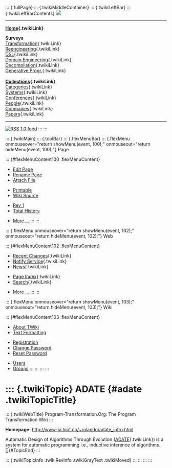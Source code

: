 ::: {.fullPage}
::: {.twikiMiddleContainer}
::: {.twikiLeftBar}
::: {.twikiLeftBarContents}
![](../pub/transformation.gif)

------------------------------------------------------------------------

**[Home](WebHome){.twikiLink}**

**Surveys**\
[Transformation](ProgramTransformation){.twikiLink}\
[Reengineering](ReengineeringWiki){.twikiLink}\
[DSL](DomainSpecificLanguages){.twikiLink}\
[Domain Engineering](DomainEngineering){.twikiLink}\
[Decompilation](DeCompilation){.twikiLink}\
[Generative Progr.](GenerativeProgrammingWiki){.twikiLink}\
\
**[Collections](CategoryCollection){.twikiLink}**\
[Categories](CategoryCategory){.twikiLink}\
[Systems](TransformationSystems){.twikiLink}\
[Conferences](TransformationConferences){.twikiLink}\
[People](TransformationPeople){.twikiLink}\
[Companies](TransformationCompanies){.twikiLink}\
[Papers](CategoryPaper){.twikiLink}

------------------------------------------------------------------------

[![](../pub/rss.gif "RSS 1.0 feed")](WebRss@skin=rss)
:::
:::

::: {.twikiMain}
::: {.toolBar}
::: {.flexMenuBar}
::: {.flexMenu onmouseover="return showMenu(event, 100);" onmouseout="return hideMenu(event, 100);"}
Page

::: {#flexMenuContent100 .flexMenuContent}
-   [Edit
    Page](http://www.program-transformation.org/edit/Transform/ADATE?t=1536825808)
-   [Rename
    Page](http://www.program-transformation.org/rename/Transform/ADATE)
-   [Attach
    File](http://www.program-transformation.org/attach/Transform/ADATE)

<!-- -->

-   [Printable](http://www.program-transformation.org/view/Transform/ADATE?skin=print.pattern)
-   [Wiki
    Source](http://www.program-transformation.org/view/Transform/ADATE?skin=text&raw=on&contenttype=text/plain)

<!-- -->

-   [Rev
    1](http://www.program-transformation.org/view/Transform/ADATE?rev=1.1)
-   [Total
    History](http://www.program-transformation.org/rdiff/Transform/ADATE)

<!-- -->

-   [More
    \...](http://www.program-transformation.org/oops/Transform/ADATE?template=oopsmore&param1=1.1&param2=1.1)
:::
:::

::: {.flexMenu onmouseover="return showMenu(event, 102);" onmouseout="return hideMenu(event, 102);"}
Web

::: {#flexMenuContent102 .flexMenuContent}
-   [Recent Changes](WebChanges){.twikiLink}
-   [Notify Service](WebNotify){.twikiLink}
-   [News](WebNews){.twikiLink}

<!-- -->

-   [Page Index](WebIndex){.twikiLink}
-   [Search](WebSearch){.twikiLink}

<!-- -->

-   [More
    \...](http://www.program-transformation.org/oops/Transform/ADATE?template=oopsmore&param1=1.1&param2=1.1)
:::
:::

::: {.flexMenu onmouseover="return showMenu(event, 103);" onmouseout="return hideMenu(event, 103);"}
Wiki

::: {#flexMenuContent103 .flexMenuContent}
-   [About
    TWiki](http://www.program-transformation.org/view/TWiki/WebHome)
-   [Text
    Formatting](http://www.program-transformation.org/view/TWiki/TextFormattingRules)

<!-- -->

-   [Registration](http://www.program-transformation.org/view/TWiki/TWikiRegistration)
-   [Change
    Password](http://www.program-transformation.org/view/TWiki/ChangePassword)
-   [Reset
    Password](http://www.program-transformation.org/view/TWiki/ResetPassword)

<!-- -->

-   [Users](http://www.program-transformation.org/view/Main/TWikiUsers)
-   [Groups](http://www.program-transformation.org/view/Main/TWikiGroups)
:::
:::
:::
:::

::: {.twikiTopic}
ADATE {#adate .twikiTopicTitle}
=====

::: {.twikiWebTitle}
Program-Transformation.Org: The Program Transformation Wiki
:::

**Homepage:** <http://www-ia.hiof.no/~rolando/adate_intro.html>

Automatic Design of Algorithms Through Evolution
([ADATE](ADATE){.twikiLink}) is a system for automatic programming i.e.,
inductive inference of algorithms.\
[]{#TopicEnd}
:::

::: {.twikiTopicInfo .twikiRevInfo .twikiGrayText .twikiMoved}
:::
:::
:::
:::
